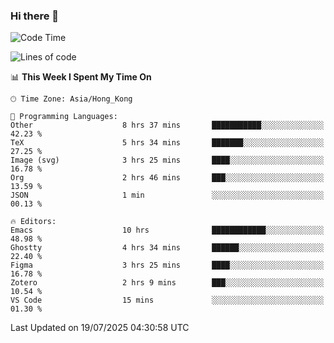 ### Hi there 👋

<!--
**nicehiro/nicehiro** is a ✨ _special_ ✨ repository because its `README.md` (this file) appears on your GitHub profile.

Here are some ideas to get you started:

- 🔭 I’m currently working on ...
- 🌱 I’m currently learning ...
- 👯 I’m looking to collaborate on ...
- 🤔 I’m looking for help with ...
- 💬 Ask me about ...
- 📫 How to reach me: ...
- 😄 Pronouns: ...
- ⚡ Fun fact: ...
-->

<!--START_SECTION:waka-->
![Code Time](http://img.shields.io/badge/Code%20Time-815%20hrs%2038%20mins-blue)

![Lines of code](https://img.shields.io/badge/From%20Hello%20World%20I%27ve%20Written-1.7%20million%20lines%20of%20code-blue)

📊 **This Week I Spent My Time On** 

```text
🕑︎ Time Zone: Asia/Hong_Kong

💬 Programming Languages: 
Other                    8 hrs 37 mins       ███████████░░░░░░░░░░░░░░   42.23 % 
TeX                      5 hrs 34 mins       ███████░░░░░░░░░░░░░░░░░░   27.25 % 
Image (svg)              3 hrs 25 mins       ████░░░░░░░░░░░░░░░░░░░░░   16.78 % 
Org                      2 hrs 46 mins       ███░░░░░░░░░░░░░░░░░░░░░░   13.59 % 
JSON                     1 min               ░░░░░░░░░░░░░░░░░░░░░░░░░   00.13 % 

🔥 Editors: 
Emacs                    10 hrs              ████████████░░░░░░░░░░░░░   48.98 % 
Ghostty                  4 hrs 34 mins       ██████░░░░░░░░░░░░░░░░░░░   22.40 % 
Figma                    3 hrs 25 mins       ████░░░░░░░░░░░░░░░░░░░░░   16.78 % 
Zotero                   2 hrs 9 mins        ███░░░░░░░░░░░░░░░░░░░░░░   10.54 % 
VS Code                  15 mins             ░░░░░░░░░░░░░░░░░░░░░░░░░   01.30 % 
```


 Last Updated on 19/07/2025 04:30:58 UTC
<!--END_SECTION:waka-->
